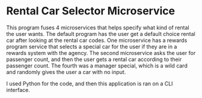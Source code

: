 # Rental Car Selector Microservice

This program fuses 4 microservices that helps specify what kind of rental the user wants. The default program has the user get a default choice rental car after looking at the rental car codes.
One microservice has a rewards program service that selects a special car for the user if they are in a rewards system with the agency. The second microservice asks the user for passenger count,
and then the user gets a rental car according to their passenger count. The fourth was a manager special, which is a wild card and randomly gives the user a car with no input.

I used Python for the code, and then this application is ran on a CLI interface.
